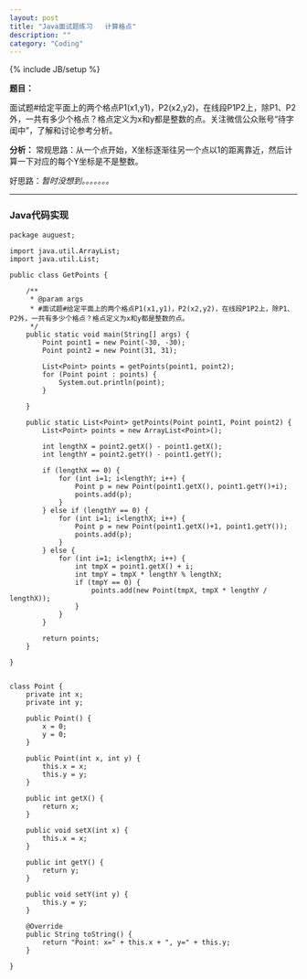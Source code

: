 ```yaml
---
layout: post
title: "Java面试题练习   计算格点"
description: ""
category: "Coding"
---
```

{% include JB/setup %}

**题目：**


面试题#给定平面上的两个格点P1(x1,y1)，P2(x2,y2)，在线段P1P2上，除P1、P2外，一共有多少个格点？格点定义为x和y都是整数的点。关注微信公众账号“待字闺中”，了解和讨论参考分析。


**分析：** 常规思路：从一个点开始，X坐标逐渐往另一个点以1的距离靠近，然后计算一下对应的每个Y坐标是不是整数。

好思路：*暂时没想到。。。。。。。*  

<!-- more -->

* * *

### **Java代码实现**
    
    
    package auguest;
    
    import java.util.ArrayList;
    import java.util.List;
    
    public class GetPoints {
    
        /**
         * @param args
         * #面试题#给定平面上的两个格点P1(x1,y1)，P2(x2,y2)，在线段P1P2上，除P1、P2外，一共有多少个格点？格点定义为x和y都是整数的点。
         */
        public static void main(String[] args) {
            Point point1 = new Point(-30, -30);
            Point point2 = new Point(31, 31);
    
            List<Point> points = getPoints(point1, point2);
            for (Point point : points) {
                System.out.println(point);
            }
    
        }
    
        public static List<Point> getPoints(Point point1, Point point2) {
            List<Point> points = new ArrayList<Point>();
    
            int lengthX = point2.getX() - point1.getX();
            int lengthY = point2.getY() - point1.getY();
    
            if (lengthX == 0) {
                for (int i=1; i<lengthY; i++) {
                    Point p = new Point(point1.getX(), point1.getY()+i);
                    points.add(p);
                }
            } else if (lengthY == 0) {
                for (int i=1; i<lengthX; i++) {
                    Point p = new Point(point1.getX()+1, point1.getY());
                    points.add(p);
                }
            } else {
                for (int i=1; i<lengthX; i++) {
                    int tmpX = point1.getX() + i;
                    int tmpY = tmpX * lengthY % lengthX;
                    if (tmpY == 0) {
                        points.add(new Point(tmpX, tmpX * lengthY / lengthX));
                    }
                }
            }
    
            return points;
        }
    
    }
    
    
    class Point {
        private int x;
        private int y;
    
        public Point() {
            x = 0;
            y = 0;
        }
    
        public Point(int x, int y) {
            this.x = x;
            this.y = y;
        }
    
        public int getX() {
            return x;
        }
    
        public void setX(int x) {
            this.x = x;
        }
    
        public int getY() {
            return y;
        }
    
        public void setY(int y) {
            this.y = y;
        }
    
        @Override
        public String toString() {
            return "Point: x=" + this.x + ", y=" + this.y;
        }
    
    }
    
    

</div>

  


  

